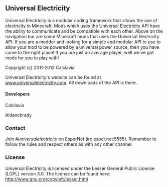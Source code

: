 ## Universal Electricity
Universal Electricity is a modular coding framework that allows the use of electricity in Minecraft. Mods which uses the Universal Electricity API have the ability to communicate and be compatible with each other. Above on the navigation bar are some Minecraft mods that uses the Universal Electricity API. If you are a modder and looking for a simple and modular API to use to allow your mod to be powered by a universal power source, then you have came to the right place! If you are just an average player, well we've got mods for you to play with!

Copyright (c) 2011-2013 Calclavia

Universal Electricity's website can be found at www.universalelectricity.com. All downloads of the API is there.

#### Developers
Calclavia

Aidancbrady

### Contact
Join *#universalelectricity* on EsperNet (irc.esper.net:5555). Remember to follow the rules and respect others as with any other channel.

### License
Universal Electricity is licensed under the Lesser General Public License (LGPL) version 3.0. The license can be found here:
http://www.gnu.org/copyleft/lesser.html
